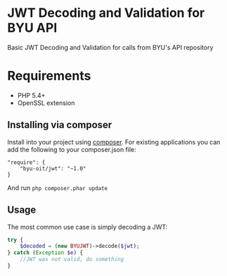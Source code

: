 # JWT Decoding and Validation for BYU API

Basic JWT Decoding and Validation for calls from BYU's API repository

# Requirements
* PHP 5.4+
* OpenSSL extension

## Installing via composer

Install into your project using [composer](http://getcomposer.org).
For existing applications you can add the
following to your composer.json file:

    "require": {
        "byu-oit/jwt": "~1.0"
    }

And run `php composer.phar update`

## Usage

The most common use case is simply decoding a JWT:
```php
try {
    $decoded = (new BYUJWT)->decode($jwt);
} catch (Exception $e) {
    //JWT was not valid, do something
}
```
